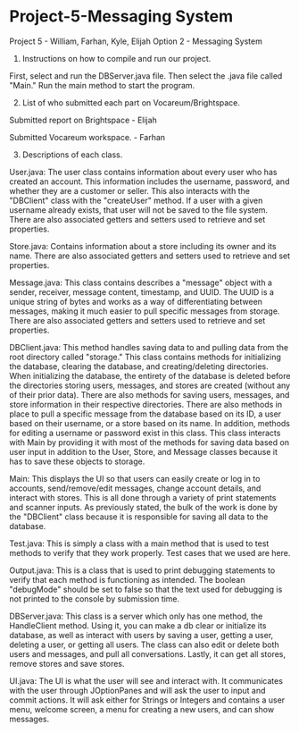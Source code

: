 # Project-5-Messaging System
Project 5 - William, Farhan, Kyle, Elijah
Option 2 - Messaging System

1. Instructions on how to compile and run our project. 

First, select and run the DBServer.java file. Then select the .java file called "Main." Run the main method to start the program.

2. List of who submitted each part on Vocareum/Brightspace.

Submitted report on Brightspace - Elijah

Submitted Vocareum workspace. - Farhan

3. Descriptions of each class.

User.java: The user class contains information about every user who has created an account. This information includes the username, password, and whether they are a customer or seller. This also interacts with the "DBClient" class with the "createUser" method. If a user with a given username already exists, that user will not be saved to the file system. There are also associated getters and setters used to retrieve and set properties.

Store.java: Contains information about a store including its owner and its name. There are also associated getters and setters used to retrieve and set properties.

Message.java: This class contains describes a "message" object with a sender, receiver, message content, timestamp, and UUID. The UUID is a unique string of bytes and works as a way of differentiating between messages, making it much easier to pull specific messages from storage. There are also associated getters and setters used to retrieve and set properties.

DBClient.java: This method handles saving data to and pulling data from the root directory called "storage." This class contains methods for initializing the database, clearing the database, and creating/deleting directories. When initializing the database, the entirety of the database is deleted before the directories storing users, messages, and stores are created (without any of their prior data). There are also methods for saving users, messages, and store information in their respective directories. There are also methods in place to pull a specific message from the database based on its ID, a user based on their username, or a store based on its name. In addition, methods for editing a username or password exist in this class. This class interacts with Main by providing it with most of the methods for saving data based on user input in addition to the User, Store, and Message classes because it has to save these objects to storage.

Main: This displays the UI so that users can easily create or log in to accounts, send/remove/edit messages, change account details, and interact with stores. This is all done through a variety of print statements and scanner inputs. As previously stated, the bulk of the work is done by the "DBClient" class because it is responsible for saving all data to the database. 

Test.java: This is simply a class with a main method that is used to test methods to verify that they work properly. Test cases that we used are here. 

Output.java: This is a class that is used to print debugging statements to verify that each method is functioning as intended. The boolean "debugMode" should be set to false so that the text used for debugging is not printed to the console by submission time. 

DBServer.java: This class is a server which only has one method, the HandleClient method. Using it, you can make a db clear or initialize its database, as well as interact with users by saving a user, getting a user, deleting a user, or getting all users. The class can also edit or delete both users and messages, and pull all conversations. Lastly, it can get all stores, remove stores and save stores. 

UI.java: The UI is what the user will see and interact with. It communicates with the user through JOptionPanes and will ask the user to input and commit actions. It will ask either for Strings or Integers and contains a user menu, welcome screen, a menu for creating a new users, and can show messages. 
